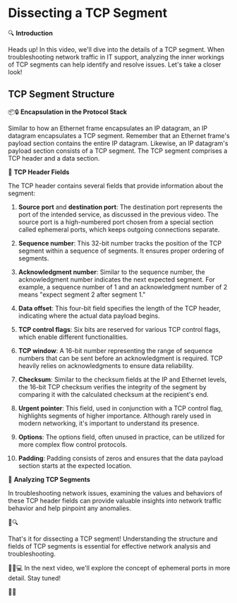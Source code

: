 # Dissecting a TCP Segment

🔍 **Introduction**

Heads up! In this video, we'll dive into the details of a TCP segment. When troubleshooting network traffic in IT support, analyzing the inner workings of TCP segments can help identify and resolve issues. Let's take a closer look!

## TCP Segment Structure

📦🔒 **Encapsulation in the Protocol Stack**

Similar to how an Ethernet frame encapsulates an IP datagram, an IP datagram encapsulates a TCP segment. Remember that an Ethernet frame's payload section contains the entire IP datagram. Likewise, an IP datagram's payload section consists of a TCP segment. The TCP segment comprises a TCP header and a data section.

💼 **TCP Header Fields**

The TCP header contains several fields that provide information about the segment:

1. **Source port** and **destination port**: The destination port represents the port of the intended service, as discussed in the previous video. The source port is a high-numbered port chosen from a special section called ephemeral ports, which keeps outgoing connections separate.

2. **Sequence number**: This 32-bit number tracks the position of the TCP segment within a sequence of segments. It ensures proper ordering of segments.

3. **Acknowledgment number**: Similar to the sequence number, the acknowledgment number indicates the next expected segment. For example, a sequence number of 1 and an acknowledgment number of 2 means "expect segment 2 after segment 1."

4. **Data offset**: This four-bit field specifies the length of the TCP header, indicating where the actual data payload begins.

5. **TCP control flags**: Six bits are reserved for various TCP control flags, which enable different functionalities.

6. **TCP window**: A 16-bit number representing the range of sequence numbers that can be sent before an acknowledgment is required. TCP heavily relies on acknowledgments to ensure data reliability.

7. **Checksum**: Similar to the checksum fields at the IP and Ethernet levels, the 16-bit TCP checksum verifies the integrity of the segment by comparing it with the calculated checksum at the recipient's end.

8. **Urgent pointer**: This field, used in conjunction with a TCP control flag, highlights segments of higher importance. Although rarely used in modern networking, it's important to understand its presence.

9. **Options**: The options field, often unused in practice, can be utilized for more complex flow control protocols.

10. **Padding**: Padding consists of zeros and ensures that the data payload section starts at the expected location.

🔬 **Analyzing TCP Segments**

In troubleshooting network issues, examining the values and behaviors of these TCP header fields can provide valuable insights into network traffic behavior and help pinpoint any anomalies.

🔌🔍

That's it for dissecting a TCP segment! Understanding the structure and fields of TCP segments is essential for effective network analysis and troubleshooting.

🕵️‍♀️💻 In the next video, we'll explore the concept of ephemeral ports in more detail. Stay tuned!

🧩📶